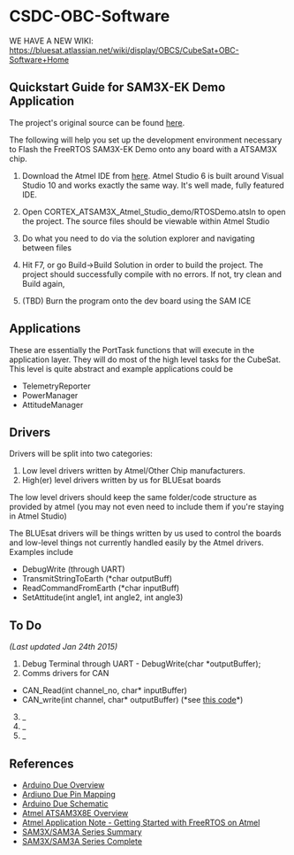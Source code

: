 CSDC-OBC-Software
====

WE HAVE A NEW WIKI: https://bluesat.atlassian.net/wiki/display/OBCS/CubeSat+OBC-Software+Home


Quickstart Guide for SAM3X-EK Demo Application
------------------

The project's original source can be found [here](http://www.freertos.org/Atmel_SAM3_SAM3X-EK_SAM3S-EK2_RTOS_Demo.html).

The following will help you set up the development environment necessary to Flash the FreeRTOS SAM3X-EK Demo onto any board with a ATSAM3X chip.  

1. Download the Atmel IDE from [here](http://www.atmel.com/microsite/atmel_studio6/default.aspx). Atmel Studio 6 is built around Visual Studio 10 and works exactly the same way. It's well made, fully featured IDE.

2. Open CORTEX_ATSAM3X_Atmel_Studio_demo/RTOSDemo.atsln to open the project. The source files should be viewable within Atmel Studio

3. Do what you need to do via the solution explorer and navigating between files

4. Hit F7, or go Build->Build Solution in order to build the project. The project should successfully compile with no errors. If not, try clean and Build again,

5. (TBD) Burn the program onto the dev board using the SAM ICE

Applications
-------------
These are essentially the PortTask functions that will execute in the application layer. They will do most of the high level tasks for the CubeSat. This level is quite abstract and example applications could be 

* TelemetryReporter
* PowerManager
* AttitudeManager

Drivers
---------------------
Drivers will be split into two categories: 

1. Low level drivers written by Atmel/Other Chip manufacturers.
2. High(er) level drivers written by us for BLUEsat boards

The low level drivers should keep the same folder/code structure as provided by atmel (you may not even need to include them if you're staying in Atmel Studio)

The BLUEsat drivers will be things written by us used to control the boards and low-level things not currently handled easily by the Atmel drivers. Examples include

* DebugWrite (through UART)
* TransmitStringToEarth (*char outputBuff)
* ReadCommandFromEarth (*char inputBuff)
* SetAttitude(int angle1, int angle2, int angle3) 

To Do 
-----------
_(Last updated Jan 24th 2015)_

1. Debug Terminal through UART - DebugWrite(char \*outputBuffer);
2. Comms drivers for CAN
  * CAN_Read(int channel_no, char\* inputBuffer)
  * CAN_write(int channel, char\* outputBuffer)  (\*see [this code](https://github.com/UTAT-SpaceSystems/CDH-OBC_PhaseI/blob/master/Code/src/housekeep_test.c)*)
3. _
4. _
5. _

References
----------
* [Arduino Due Overview](http://arduino.cc/en/Main/arduinoBoardDue)
* [Ardiuno Due Pin Mapping](http://arduino.cc/en/Hacking/PinMappingSAM3X)
* [Arduino Due Schematic](http://arduino.cc/en/uploads/Main/arduino-Due-schematic.pdf)
* [Atmel ATSAM3X8E Overview](http://www.atmel.com/devices/SAM3X8E.aspx?tab=overview)
* [Atmel Application Note - Getting Started with FreeRTOS on Atmel](http://www.atmel.com/Images/Atmel-42382-Getting-Started-with-FreeRTOS-on-Atmel-SAM-Flash-MCUs_ApplicationNote_AT04056.pdf)
* [SAM3X/SAM3A Series Summary](http://www.atmel.com/Images/doc11057s.pdf)
* [SAM3X/SAM3A Series Complete](http://www.atmel.com/Images/doc11057.pdf)
